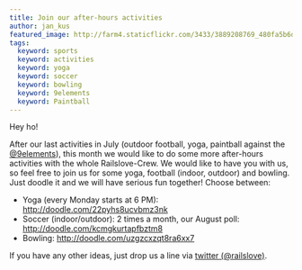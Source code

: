 ```yaml
---
title: Join our after-hours activities
author: jan_kus
featured_image: http://farm4.staticflickr.com/3433/3889208769_480fa5b6d8_d.jpg
tags:
  keyword: sports
  keyword: activities
  keyword: yoga
  keyword: soccer
  keyword: bowling
  keyword: 9elements
  keyword: Paintball
---
```

Hey ho!

After our last activities in July (outdoor football, yoga, paintball against the [@9elements](http://www.twitter.com/9elements)), this month we would like to do some more after-hours activities with the whole Railslove-Crew. We would like to have you with us, so feel free to join us for some yoga, football (indoor, outdoor) and bowling. Just doodle it and we will have serious fun together! Choose between:

* Yoga (every Monday starts at 6 PM): http://doodle.com/22pyhs8ucvbmz3nk
* Soccer (indoor/outdoor): 2 times a month, our August poll: http://doodle.com/kcmgkurtapfbztm8
* Bowling: http://doodle.com/uzgzcxzqt8ra6xx7

If you have any other ideas, just drop us a line via [twitter (@railslove)](http://www.twitter.com/railslove).